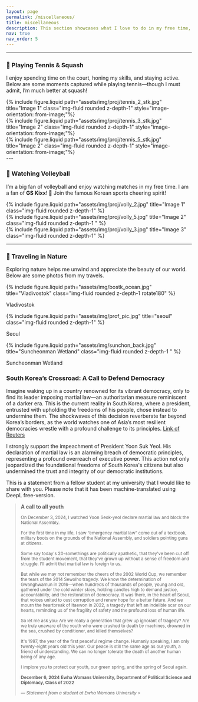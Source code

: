 ```yaml
---
layout: page
permalink: /miscellaneous/
title: miscellaneous
description: This section showcases what I love to do in my free time, including playing tennis, watching volleyball, and traveling in nature.
nav: true
nav_order: 5
---
```


---

### 🎾 Playing Tennis & Squash

I enjoy spending time on the court, honing my skills, and staying active. Below are some moments captured while playing tennis—though I must admit, I’m much better at squash!

<div class="row justify-content-center">
  <div class="col-sm mt-3 mt-md-0">
    {% include figure.liquid path="assets/img/proj/tennis_2_stk.jpg" title="Image 1" class="img-fluid rounded z-depth-1" style="image-orientation: from-image;"%}
  </div>
  <div class="col-sm mt-3 mt-md-0">
    {% include figure.liquid path="assets/img/proj/tennis_3_stk.jpg" title="Image 2" class="img-fluid rounded z-depth-1" style="image-orientation: from-image;"%}
  </div>
  <div class="col-sm mt-3 mt-md-0s">
    {% include figure.liquid path="assets/img/proj/tennis_5_stk.jpg" title="Image 2" class="img-fluid rounded z-depth-1" style="image-orientation: from-image;"%}
  </div>
</div>
---

### 🏐 Watching Volleyball

I’m a big fan of volleyball and enjoy watching matches in my free time. I am a fan of **GS Kixx**! 🥳 Join the famous Korean sports cheering spirit!

<style>
  /* CSS to rotate the image */
  .rotate90 {
    transform: rotate(90deg); /* Rotates the image 90 degrees */
    transform-origin: center; /* Ensures rotation is applied from the center */
  }
</style>
<style>
  .rotate180 {
    transform: rotate(180deg); 
    transform-origin: center; 
  }
</style>

<div class="row align-items-center justify-content-center">
  <div class="col-6">
    {% include figure.liquid path="assets/img/proj/volly_2.jpg" title="Image 1" class="img-fluid rounded z-depth-1" %}
  </div>
  <div class="col">
    {% include figure.liquid path="assets/img/proj/volly_5.jpg" title="Image 2" class="img-fluid rounded z-depth-1 " %}
  </div>
  <div class="col-6">
    {% include figure.liquid path="assets/img/proj/volly_3.jpg" title="Image 3" class="img-fluid rounded z-depth-1" %}
  </div>
</div>

---

### 🌳 Traveling in Nature

Exploring nature helps me unwind and appreciate the beauty of our world. Below are some photos from my travels.

<div class="row align-items-center justify-content-center">
  <div class="col-6">
    {% include figure.liquid path="assets/img/bostk_ocean.jpg" title="Vladivostok" class="img-fluid rounded z-depth-1 rotate180" %}
    <p class="text-center">Vladivostok</p>
  </div>
  <div class="col">
    {% include figure.liquid path="assets/img/prof_pic.jpg" title="seoul" class="img-fluid rounded z-depth-1" %}
    <p class="text-center">Seoul</p>
  </div>
  <div class="col">
    {% include figure.liquid path="assets/img/sunchon_back.jpg" title="Suncheonman Wetland" class="img-fluid rounded z-depth-1 " %}
    <p class="text-center">Suncheonman Wetland</p>
  </div>
</div>

### South Korea’s Crossroad: A Call to Defend Democracy

Imagine waking up in a country renowned for its vibrant democracy, only to find its leader imposing martial law—an authoritarian measure reminiscent of a darker era. This is the current reality in South Korea, where a president, entrusted with upholding the freedoms of his people, chose instead to undermine them. The shockwaves of this decision reverberate far beyond Korea’s borders, as the world watches one of Asia’s most resilient democracies wrestle with a profound challenge to its principles. [Link of Reuters](https://www.reuters.com/world/asia-pacific/south-korea-president-yoon-address-nation-ahead-impeachment-vote-2024-12-07/?utm_source=chatgpt.com)

I strongly support the impeachment of President Yoon Suk Yeol. His declaration of martial law is an alarming breach of democratic principles, representing a profound overreach of executive power. This action not only jeopardized the foundational freedoms of South Korea's citizens but also undermined the trust and integrity of our democratic institutions.

This is a statement from a fellow student at my university that I would like to share with you. Please note that it has been machine-translated using DeepL free-version.

> **A call to all youth**
>
> <small> On December 3, 2024, I watched Yoon Seok-yeol declare martial law and block the National Assembly.</small>
>
> <small> For the first time in my life, I saw “emergency martial law” come out of a textbook, military boots on the grounds of the National Assembly, and soldiers pointing guns at citizens.</small>
>
> <small> Some say today's 20-somethings are politically apathetic, that they've been cut off from the student movement, that they've grown up without a sense of freedom and struggle. I'll admit that martial law is foreign to us.</small>
>
> <small> But while we may not remember the cheers of the 2002 World Cup, we remember the tears of the 2014 Sewolho tragedy. We know the determination of Gwanghwamun in 2016—when hundreds of thousands of people, young and old, gathered under the cold winter skies, holding candles high to demand justice, accountability, and the restoration of democracy. It was there, in the heart of Seoul, that voices united to oust corruption and renew hope for a better future. And we mourn the heartbreak of Itaewon in 2022, a tragedy that left an indelible scar on our hearts, reminding us of the fragility of safety and the profound loss of human life.</small>
>
> <small> So let me ask you: Are we really a generation that grew up ignorant of tragedy? Are we truly unaware of the youth who were crushed to death by machines, drowned in the sea, crushed by conditioner, and killed themselves?</small>
>
> <small> It's 1997, the year of the first peaceful regime change. Humanly speaking, I am only twenty-eight years old this year. Our peace is still the same age as our youth, a friend of understanding. We can no longer tolerate the death of another human being of any age.</small>
>
> <small> I implore you to protect our youth, our green spring, and the spring of Seoul again.</small>
>
> <small> **December 6, 2024** </small>
> <small> **Ewha Womans University, Department of Political Science and Diplomacy, Class of 2022**</small>
>
> <small> _— Statement from a student at Ewha Womans University_ > </small>
